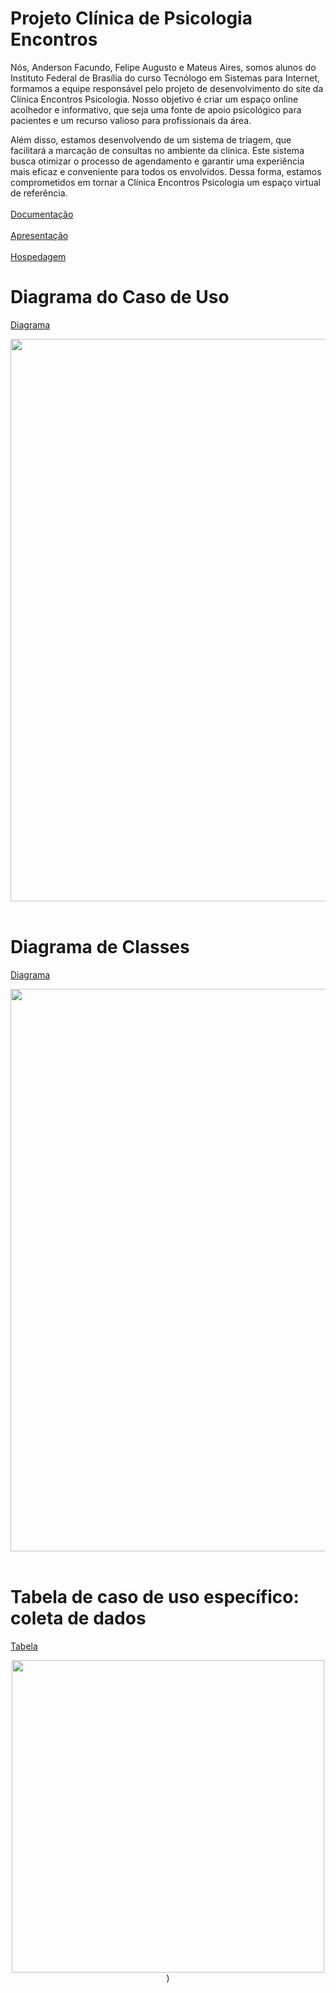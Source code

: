 # Projeto Clínica de Psicologia Encontros
Nós, Anderson Facundo, Felipe Augusto e Mateus Aires, somos alunos do Instituto Federal de Brasília do curso Tecnólogo em Sistemas para Internet, formamos a equipe responsável pelo projeto de desenvolvimento do site da Clínica Encontros Psicologia. Nosso objetivo é criar um espaço online acolhedor e informativo, que seja uma fonte de apoio psicológico para pacientes e um recurso valioso para profissionais da área.

Além disso, estamos desenvolvendo de um sistema de triagem, que facilitará a marcação de consultas no ambiente da clínica. Este sistema busca otimizar o processo de agendamento e garantir uma experiência mais eficaz e conveniente para todos os envolvidos. Dessa forma, estamos comprometidos em tornar a Clínica Encontros Psicologia um espaço virtual de referência.
<br>
<br>
[Documentação](https://docs.google.com/document/d/1nJHjfoPiTwUTOmsQj7v6Wyhj5uKC_Hik7XbtENvbba4/edit?usp=sharing)
<br>
<br>
[Apresentação](https://www.canva.com/design/DAFwy9pj8vQ/zjveoQ4cudwYAwI2aPJFtw/edit?utm_content=DAFwy9pj8vQ&utm_campaign=designshare&utm_medium=link2&utm_source=sharebutton)
<br>
<br>
[Hospedagem](https://mateuaires.github.io/ProjetoFinal/#)

# Diagrama do Caso de Uso
[Diagrama](https://lucid.app/lucidchart/86063e43-abce-4347-8711-ff587eb168d4/edit?invitationId=inv_7785901f-4d76-475c-bbe6-4cd5a99ab6ea&page=0_0#)

<div align="center">
  <img src="https://user-images.githubusercontent.com/137817410/283873976-2f235c79-41e2-489e-ae27-5864529541bb.png" width="900px"/>
</div>

<br>

# Diagrama de Classes
[Diagrama](https://lucid.app/lucidchart/cac86bf2-eae5-4fa2-abea-271981ab3d5a/edit?invitationId=inv_10260c62-3833-4b1b-bf01-743917529ddb&page=0_0#)

<div align="center">
  <img src="https://private-user-images.githubusercontent.com/137817410/286591400-2d287482-66bc-43ce-be2c-54ff45f746cd.png?jwt=eyJhbGciOiJIUzI1NiIsInR5cCI6IkpXVCJ9.eyJpc3MiOiJnaXRodWIuY29tIiwiYXVkIjoicmF3LmdpdGh1YnVzZXJjb250ZW50LmNvbSIsImtleSI6ImtleTEiLCJleHAiOjE3MDEyNjA4ODMsIm5iZiI6MTcwMTI2MDU4MywicGF0aCI6Ii8xMzc4MTc0MTAvMjg2NTkxNDAwLTJkMjg3NDgyLTY2YmMtNDNjZS1iZTJjLTU0ZmY0NWY3NDZjZC5wbmc_WC1BbXotQWxnb3JpdGhtPUFXUzQtSE1BQy1TSEEyNTYmWC1BbXotQ3JlZGVudGlhbD1BS0lBSVdOSllBWDRDU1ZFSDUzQSUyRjIwMjMxMTI5JTJGdXMtZWFzdC0xJTJGczMlMkZhd3M0X3JlcXVlc3QmWC1BbXotRGF0ZT0yMDIzMTEyOVQxMjIzMDNaJlgtQW16LUV4cGlyZXM9MzAwJlgtQW16LVNpZ25hdHVyZT05NWE0YmQ1OThmMjFjMjljMWNlMTQ3Y2M4YzA1YWM2MzkyMTlhYjViMWM2NzFhMzljNWZiYjAxOGQ0ZGVkNTE5JlgtQW16LVNpZ25lZEhlYWRlcnM9aG9zdCZhY3Rvcl9pZD0wJmtleV9pZD0wJnJlcG9faWQ9MCJ9.IVhRNAqRIBKNal0EuKXT_du_tVIxqraMTPBaw4Kk4w0" width="900px"/>
</div>

<br>

# Tabela de caso de uso específico: coleta de dados
[Tabela](https://docs.google.com/document/d/1VjHnzXunMZ1P3ColXXCZ8EX083d5y-71LdPKLM8u5XQ/edit?usp=sharing)

<div align="center">
<img src="https://user-images.githubusercontent.com/137817410/283873269-00ea3831-ef1d-4fba-80af-b31adc712c2d.png" width="500px"/>)
</div>
